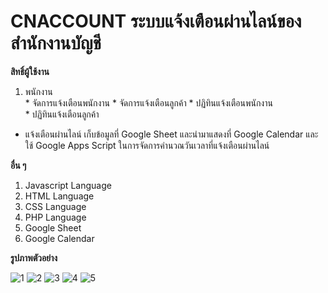 # CNACCOUNT ระบบแจ้งเตือนผ่านไลน์ของสำนักงานบัญชี

**สิทธิ์ผู้ใช้งาน**  
  1. พนักงาน  
    * จัดการแจ้งเตือนพนักงาน 
    * จัดการแจ้งเตือนลูกค้า 
    * ปฏิทินแจ้งเตือนพนักงาน  
    * ปฏิทินแจ้งเตือนลูกค้า
  - แจ้งเตือนผ่านไลน์ เก็บข้อมูลที่ Google Sheet และนำมาแสดงที่ Google Calendar และใช้ Google Apps Script ในการจัดการคำนวณวันเวลาที่แจ้งเตือนผ่านไลน์

**อื่น ๆ**
  1. Javascript Language
  2. HTML Language
  3. CSS Language
  4. PHP Language
  5. Google Sheet  
  6. Google Calendar

**รูปภาพตัวอย่าง**

![1](https://github.com/ENOMBAN/MY_PROJECT/blob/main/TOTAL/CNACCOUNT/image/1.png)
![2](https://github.com/ENOMBAN/MY_PROJECT/blob/main/TOTAL/CNACCOUNT/image/2.png)
![3](https://github.com/ENOMBAN/MY_PROJECT/blob/main/TOTAL/CNACCOUNT/image/3.png)
![4](https://github.com/ENOMBAN/MY_PROJECT/blob/main/TOTAL/CNACCOUNT/image/4.png)
![5](https://github.com/ENOMBAN/MY_PROJECT/blob/main/TOTAL/CNACCOUNT/image/5.png)